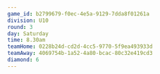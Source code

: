 ```yaml
---
game_id: b2799679-f0ec-4e5a-9129-7dda8f01261a
division: U10
round: 3
day: Saturday
time: 8.30am
teamHome: 0228b24d-cd2d-4cc5-9770-5f9ea493933d
teamAway: 4069754b-1a52-4a80-bcac-80c32e419cd3
diamond: 6
---
```

